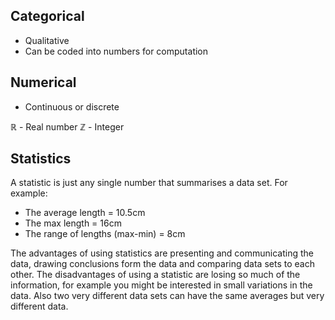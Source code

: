 ## Categorical
- Qualitative 
- Can be coded into numbers for computation 

## Numerical
- Continuous or discrete

ℝ - Real number
ℤ - Integer

## Statistics
A statistic is just any single number that summarises a data set. For example:
- The average length = 10.5cm
- The max length = 16cm
- The range of lengths (max-min) = 8cm

The advantages of using statistics are presenting and communicating the data, drawing conclusions form the data and comparing data sets to each other. 
The disadvantages of using a statistic are losing so much of the information, for example you might be interested in small variations in the data. Also two very different data sets can have the same averages but very different data.